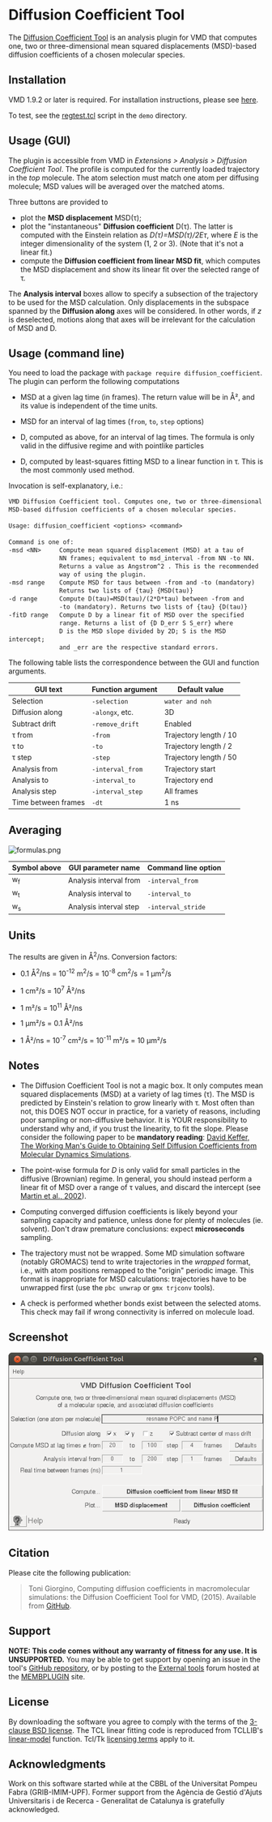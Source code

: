 Diffusion Coefficient Tool
==========================


The [Diffusion Coefficient Tool](#) is an analysis plugin for VMD that computes one, two or three-dimensional mean squared displacements (MSD)-based diffusion coefficients of a chosen molecular species.




Installation
----------------------------------------

VMD 1.9.2 or later is required. For installation instructions, please see [here](https://gist.github.com/tonigi/a9cfaf7642a7fbc13293).

To test, see the [regtest.tcl](../demo/regtest.tcl) script in the `demo` directory.


Usage (GUI)
-----------

The plugin is accessible from VMD in *Extensions \> Analysis \> Diffusion Coefficient Tool*. The profile is computed for the currently loaded trajectory in the *top* molecule. The atom selection must match one atom per diffusing molecule; MSD values will be averaged over the matched atoms.

Three buttons are provided to

- plot the **MSD displacement** MSD(τ);
- plot the "instantaneous" **Diffusion coefficient** D(τ). The latter is computed with the Einstein relation as *D(τ)=MSD(τ)/2Eτ*, where *E* is the integer dimensionality of the system (1, 2 or 3). (Note that it's not a linear fit.)
- compute the **Diffusion coefficient from linear MSD fit**, which computes the MSD displacement and show its linear fit over the selected range of τ.

The **Analysis interval** boxes allow to specify a subsection of the trajectory to be used for the MSD calculation. Only displacements in the subspace spanned by the **Diffusion along** axes will be considered. In other words, if *z* is deselected, motions along that axes will be irrelevant for the calculation of MSD and D.




Usage (command line)
--------------------

You need to load the package with `package require diffusion_coefficient`. The plugin can perform the following computations

-   MSD at a given lag time (in frames). The return value will be in
    Å², and its value is independent of the time units. 

-   MSD for an interval of lag times (`from`, `to`, `step` options)

-   D, computed as above, for an interval of lag times. The formula is
	only valid in the diffusive regime and with pointlike particles

-   D, computed by least-squares fitting MSD to a linear function in τ.
	This is the most commonly used method.

Invocation is self-explanatory, i.e.:

    VMD Diffusion Coefficient tool. Computes one, two or three-dimensional
    MSD-based diffusion coefficients of a chosen molecular species.

    Usage: diffusion_coefficient <options> <command>

    Command is one of:
    -msd <NN>     Compute mean squared displacement (MSD) at a tau of
                  NN frames; equivalent to msd_interval -from NN -to NN.
                  Returns a value as Angstrom^2 . This is the recommended 
                  way of using the plugin.
    -msd range    Compute MSD for taus between -from and -to (mandatory)
                  Returns two lists of {tau} {MSD(tau)}
    -d range      Compute D(tau)=MSD(tau)/(2*D*tau) between -from and
                  -to (mandatory). Returns two lists of {tau} {D(tau)}
    -fitD range   Compute D by a linear fit of MSD over the specified
                  range. Returns a list of {D D_err S S_err} where
                  D is the MSD slope divided by 2D; S is the MSD intercept; 
                  and _err are the respective standard errors.


The following table lists the correspondence between the GUI and
function arguments.


| GUI text            | Function argument | Default value          |
|---------------------|-------------------|------------------------|
| Selection           | `-selection`      | `water and noh`    |
| Diffusion along     | `-alongx`, etc.   | 3D                     |
| Subtract drift      | `-remove_drift`   | Enabled                |
| τ from              | `-from`           | Trajectory length / 10 |
| τ to                | `-to`             | Trajectory length / 2  |
| τ step              | `-step`           | Trajectory length / 50 |
| Analysis from       | `-interval_from`  | Trajectory start       |
| Analysis to         | `-interval_to`    | Trajectory end         |
| Analysis step       | `-interval_step`  | All frames             |
| Time between frames | `-dt`             | 1 ns                   |



Averaging
---------

![formulas.png](formulas.png)

| Symbol above  | GUI parameter name     | Command line option |
|---------------|------------------------|---------------------|
| w<sub>f</sub> | Analysis interval from | `-interval_from`    |
| w<sub>t</sub> | Analysis interval to   | `-interval_to`      |
| w<sub>s</sub> | Analysis interval step | `-interval_stride`  |


Units
-----

The results are given in Å<sup>2</sup>/ns. Conversion factors:

-   0.1 Å<sup>2</sup>/ns = 10<sup>-12</sup> m<sup>2</sup>/s = 10<sup>-8</sup> cm<sup>2</sup>/s = 1 μm<sup>2</sup>/s

-   1 cm²/s = 10<sup>7</sup> Å²/ns

-   1 m²/s = 10<sup>11</sup> Å²/ns

-   1 μm²/s = 0.1 Å²/ns

-   1 Å²/ns = 10<sup>-7</sup> cm²/s = 10<sup>-11</sup> m²/s = 10 μm²/s



Notes
-----

-   The Diffusion Coefficient Tool is not a magic box. It only
    computes mean squared displacements (MSD) at a variety of lag
    times (τ). The MSD is predicted by Einstein's relation to grow
    linearly with τ. Most often than not, this DOES NOT occur in
    practice, for a variety of reasons, including poor sampling or
    non-diffusive behavior. It is YOUR responsibility to understand
    why and, if you trust the linearity, to fit the slope. Please
    consider the following paper to be **mandatory reading**: [David
    Keffer, The Working Man's Guide to Obtaining Self Diffusion
    Coefficients from Molecular Dynamics
    Simulations](http://utkstair.org/clausius/docs/che548/pdf/selfD.pdf).

-   The point-wise formula for *D* is only valid for small particles
	in the diffusive (Brownian) regime. In general, you should instead
	perform a linear fit of MSD over a range of τ values, and discard
	the intercept (see [Martin et al., 2002](https://linkinghub.elsevier.com/retrieve/pii/S0006349502739714)). 

-   Computing converged diffusion coefficients is likely beyond your
    sampling capacity and patience, unless done for plenty of
    molecules (ie. solvent). Don't draw premature conclusions: expect
    **microseconds** sampling.

-   The trajectory must not be wrapped. Some MD simulation software
    (notably GROMACS) tend to write trajectories in the *wrapped*
    format, i.e., with atom positions remapped to the "origin"
    periodic image.  This format is inappropriate for MSD
    calculations: trajectories have to be unwrapped first (use the
    `pbc unwrap` or `gmx trjconv` tools).

-   A check is performed whether bonds exist between the selected
    atoms. This check may fail if wrong connectivity is inferred on
    molecule load.




Screenshot
----------

![gui.png](gui.png)



Citation
--------

Please cite the following publication:

> Toni Giorgino, Computing diffusion coefficients in macromolecular simulations: the Diffusion Coefficient Tool for VMD, (2015). Available from [GitHub](https://github.com/giorginolab/vmd_diffusion_coefficient/).



Support
-------

**NOTE: This code comes without any warranty of fitness for any
use. It is UNSUPPORTED.** 
You may be able to get support by opening an issue in 
the tool's [GitHub repository](https://github.com/giorginolab/vmd_diffusion_coefficient/),
or by posting to the [External
tools](https://sourceforge.net/p/membplugin/discussion/external_tools/)
forum hosted at the [MEMBPLUGIN](http://membplugin.sourceforge.net)
site.


License
-------

By downloading the software you agree to comply with the terms of the
[3-clause BSD license](../LICENSE). The TCL linear fitting code is 
reproduced from TCLLIB's [linear-model](https://tools.ietf.org/doc/tcllib/html/statistics.html#23) 
function. Tcl/Tk [licensing terms](https://www.tcl.tk/software/tcltk/license.html) apply to it.



Acknowledgments
---------------

Work on this software started while at the CBBL of the Universitat 
Pompeu Fabra (GRIB-IMIM-UPF). Former support from the Agència de Gestió d'Ajuts Universitaris i de
Recerca - Generalitat de Catalunya is gratefully acknowledged.

